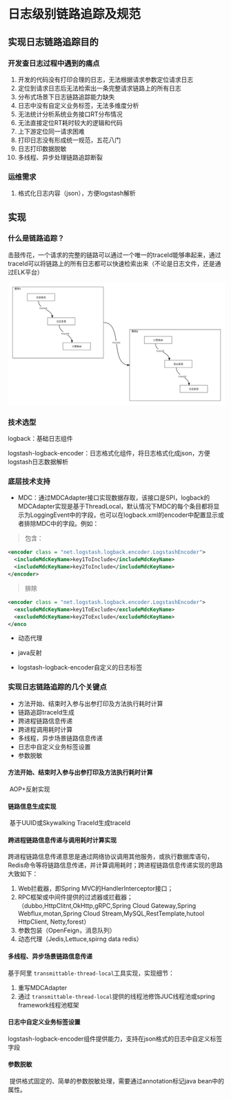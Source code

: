 # 日志级别链路追踪及规范  <!-- {docsify-ignore-all} -->



## 实现日志链路追踪目的

### 开发查日志过程中遇到的痛点

1. 开发的代码没有打印合理的日志，无法根据请求参数定位请求日志
2. 定位到请求日志后无法检索出一条完整请求链路上的所有日志
3. 分布式场景下日志链路追踪能力缺失
4. 日志中没有自定义业务标签，无法多维度分析
5. 无法统计分析系统业务接口RT分布情况
6. 无法直接定位RT耗时较大的逻辑和代码
7. 上下游定位同一请求困难
8. 打印日志没有形成统一规范，五花八门
9. 日志打印数据脱敏
10. 多线程、异步处理链路追踪断裂

### 运维需求

1. 格式化日志内容（json），方便logstash解析



## 实现

### 什么是链路追踪？

​    击鼓传花，一个请求的完整的链路可以通过一个唯一的traceId能够串起来，通过traceId可以将链路上的所有日志都可以快速检索出来（不论是日志文件，还是通过ELK平台）

![trace](../../../_media/image/structure/tools/trace.png)

### 技术选型

logback：基础日志组件

logstash-logback-encoder：日志格式化组件，将日志格式化成json，方便logstash日志数据解析

### 底层技术支持

* MDC：通过MDCAdapter接口实现数据存取，该接口是SPI，logback的MDCAdapter实现是基于ThreadLocal，默认情况下MDC的每个条目都将显示为LoggingEvent中的字段，也可以在logback.xml的encoder中配置显示或者排除MDC中的字段。例如：

> 包含：

```xml
<encoder class = "net.logstash.logback.encoder.LogstashEncoder">
  <includeMdcKeyName>key1ToInclude</includeMdcKeyName>
  <includeMdcKeyName>key2ToInclude</includeMdcKeyName>
</encoder>
```

> 排除

```xml
<encoder class = "net.logstash.logback.encoder.LogstashEncoder">
  <excludeMdcKeyName>key1ToExclude</excludeMdcKeyName>
  <excludeMdcKeyName>key2ToExclude</excludeMdcKeyName>
</enco
```

* 动态代理

* java反射
* logstash-logback-encoder自定义的日志标签

### 实现日志链路追踪的几个关键点

- 方法开始、结束时入参与出参打印及方法执行耗时计算
- 链路追踪traceId生成
- 跨进程链路信息传递
- 跨进程调用耗时计算
- 多线程，异步场景链路信息传递
- 日志中自定义业务标签设置
- 参数脱敏

#### 方法开始、结束时入参与出参打印及方法执行耗时计算

​    AOP+反射实现

#### 链路信息生成实现

​    基于UUID或Skywalking TraceId生成traceId

#### 跨进程链路信息传递与调用耗时计算实现

​    跨进程链路信息传递意思是通过网络协议调用其他服务，或执行数据库语句，Redis命令等将链路信息传递，并计算调用耗时；跨进程链路信息传递实现的思路大致如下：

1. Web拦截器，即Spring MVC的HandlerInterceptor接口；
2. RPC框架或中间件提供的过滤器或拦截器；（dubbo,HttpClitnt,OkHttp,gRPC,Spring Cloud Gateway,Spring Webflux,motan,Spring Cloud Stream,MySQL,RestTemplate,hutool HttpClient, Netty,forest）
3. 参数包装（OpenFeign，消息队列）
4. 动态代理（Jedis,Lettuce,spirng data redis）

#### 多线程、异步场景链路信息传递

   基于阿里 `transmittable-thread-local`工具实现，实现细节：

1. 重写MDCAdapter
2. 通过 `transmittable-thread-local`提供的线程池修饰JUC线程池或spring framework线程池框架

#### 日志中自定义业务标签设置

​    logstash-logback-encoder组件提供能力，支持在json格式的日志中自定义标签字段

#### 参数脱敏

​    提供格式固定的、简单的参数脱敏处理，需要通过annotation标记java bean中的属性。











